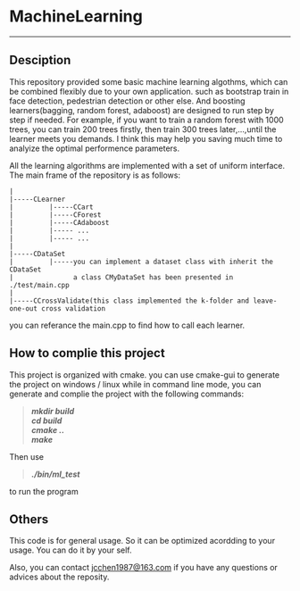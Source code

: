 # MachineLearning

---
## Desciption

  This repository provided some basic machine learning algothms, which can be combined flexibly due to your own application. such as  bootstrap train in face detection, pedestrian detection or other else. And boosting learners(bagging, random forest, adaboost) are designed to run step by step if needed. For example, if you want to train a random forest with 1000 trees, you can train 200 trees firstly, then train 300 trees later,...,until the learner meets you demands. I think this may help you saving much time to analyize the optimal performence parameters. 
  
  All the learning algorithms are implemented with a set of uniform interface.
The main frame of the repository is as follows:    

    |
    |-----CLearner
    |         |-----CCart
    |         |-----CForest
    |         |-----CAdaboost
    |         |----- ...
    |         |----- ...
    |
    |-----CDataSet
    |         |-----you can implement a dataset class with inherit the CDataSet
    |               a class CMyDataSet has been presented in ./test/main.cpp
    |
    |-----CCrossValidate(this class implemented the k-folder and leave-one-out cross validation

you can referance the main.cpp to find how to call each learner.

## How to complie this project
This project is organized with cmake.
you can use cmake-gui to generate the project on windows / linux
while in command line mode, you can generate and complie the project with the following commands:
> ***mkdir build***    
> ***cd build***    
> ***cmake ..***   
> ***make***    

Then use
> ***./bin/ml_test*** 

to run the program


## Others
This code is for general usage. So it can be optimized acordding to your usage. You can do it by your self.

Also, you can contact jcchen1987@163.com if you have any questions or advices about the reposity.
